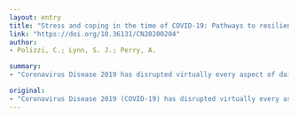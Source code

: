 ```yaml
---
layout: entry
title: "Stress and coping in the time of COVID-19: Pathways to resilience and recovery"
link: "https://doi.org/10.36131/CN20200204"
author:
- Polizzi, C.; Lynn, S. J.; Perry, A.

summary:
- "Coronavirus Disease 2019 has disrupted virtually every aspect of daily living. There is no formula or operating manual for how to cope with the current global pandemic. Previous research has documented an array of responses to mass crises or disasters. We delineate multiple coping strategies geared to decrease stress and promote resilience and recovery. The strategies may be especially effective because they help individuals make meaning, build distress tolerance, increase social support, foster view of our deep human interconnectedness."

original:
- "Coronavirus Disease 2019 (COVID-19) has disrupted virtually every aspect of daily living, engendering forced isolation and social distance, economic hardship, fears of contracting a potentially lethal illness and feelings of helplessness and hopelessness. Unfortunately, there is no formula or operating manual for how to cope with the current global pandemic. Previous research has documented an array of responses to mass crises or disasters, including chronic anxiety and posttraumatic stress as well as resilience and recovery. Much can be learned from this research about how people have coped in the past in order to identify strategies that may be particularly effective in managing distress and cultivating resilience during these perilous times. We delineate multiple coping strategies (e.g., behavioral activation, acceptance-based coping, mindfulness practice, loving-kindness practices) geared to decrease stress and promote resilience and recovery. These strategies may be especially effective because they help individuals make meaning, build distress tolerance, increase social support, foster a view of our deep human interconnectedness, and take goal-directed value-driven actions in midst of the COVID-19 pandemic."
---
```


